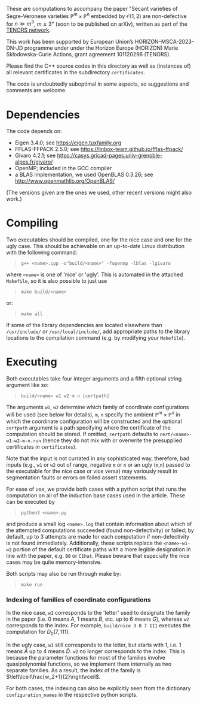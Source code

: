 These are computations to accompany the paper "Secant varieties of Segre-Veronese varieties $\mathbb P^m\times\mathbb P^n$ embedded by $\mathcal O(1,2)$ are non-defective for $n\gg m^3$, $m\geq3$" (soon to be published on arXiv), written as part of the [TENORS network](https://github.com/tenors-network).

This work has been supported by European Union’s HORIZON–MSCA-2023-DN-JD programme under under 
the Horizon Europe (HORIZON) Marie Skłodowska-Curie Actions, grant agreement 101120296 (TENORS).


Please find the C++ source codes in this directory as well as (instances of) all relevant certificates in the subdirectory `certificates`.

The code is undoubtedly suboptimal in some aspects, so suggestions and comments are welcome.


# Dependencies

The code depends on:

* Eigen 3.4.0; see https://eigen.tuxfamily.org
* FFLAS-FFPACK 2.5.0; see https://linbox-team.github.io/fflas-ffpack/
* Givaro 4.2.1; see https://casys.gricad-pages.univ-grenoble-alpes.fr/givaro/
* OpenMP; included in the GCC compiler
* a BLAS implementation, we used OpenBLAS 0.3.26; see http://www.openmathlib.org/OpenBLAS/

(The versions given are the ones we used, other recent versions might also work.)

# Compiling

Two executables should be compiled, one for the nice case and one for the ugly case. This should be achievable on an up-to-date Linux distribution with the following command:
> `g++ <name>.cpp -o"build/<name>" -fopenmp -lblas -lgivaro`

where `<name>` is one of 'nice' or 'ugly'.
This is automated in the attached `Makefile`, so it is also possible to just use
> `make build/<name>`

or:
> `make all`

If some of the library dependencies are located elsewhere than `/usr/include/` or `/usr/local/include/`, add appropriate paths to the library locations to the compilation command (e.g. by modifying your `Makefile`).


# Executing

Both executables take four integer arguments and a fifth optional string argument like so:
> `build/<name> w1 w2 m n [certpath]`

The arguments `w1`, `w2` determine which family of coordinate configurations will be used (see below for details), `m`, `n` specify the ambient $\mathbb P^m \times \mathbb P^n$ in which the coordinate configuration will be constructed and the optional `certpath` argument is a path specifying where the certificate of the computation should be stored. If omitted, `certpath` defaults to `cert/<name>-w1-w2-m-n.run` (hence they do not mix with or overwrite the presupplied certificates in `certificates`).

Note that the input is not currated in any sophisticated way, therefore, bad inputs (e.g., `w1` or `w2` out of range, negative `m` or `n` or an ugly (`m`,`n`) passed to the executable for the nice case or vice versa) may variously result in segmentation faults or errors on failed assert statements.

For ease of use, we provide both cases with a python script that runs the computation on all of the induction base cases used in the article. These can be executed by
> `python3 <name>.py`

and produce a small log `<name>.log` that contain information about which of the attempted computations succeeded (found non-defectivity) or failed; by default, up to 3 attempts are made for each computation if non-defectivity is not found immediately. Additionally, these scripts replace the `<name>-w1-w2` portion of the default certificate paths with a more legible designation in line with the paper, e.g. `B0` or `C1hat`. Please beware that especially the nice cases may be quite memory-intensive.

Both scripts may also be run through make by:
> `make run`


### Indexing of families of coordinate configurations

In the nice case, `w1` corresponds to the 'letter' used to designate the family in the paper (i.e. 0 means $A$, 1 means $B$, etc. up to 6 means $G$), whereas `w2` corresponds to the index. For example, `build/nice 3 0 7 111` executes the computation for $D_0(7,111)$.

In the ugly case, `w1` still corresponds to the letter, but starts with 1, i.e. 1 means $\hat A$ up to 4 means $\hat D$. `w2` no longer corresponds to the index. This is because the parameter functions for most of the families involve quasipolynomial functions, so we implement them internally as two separate families. As a result, the index of the family is $\left\lceil\frac{w_2+1}{2}\right\rceil$.

For both cases, the indexing can also be explicitly seen from the dictionary `configuration_names` in the respective python scripts.

